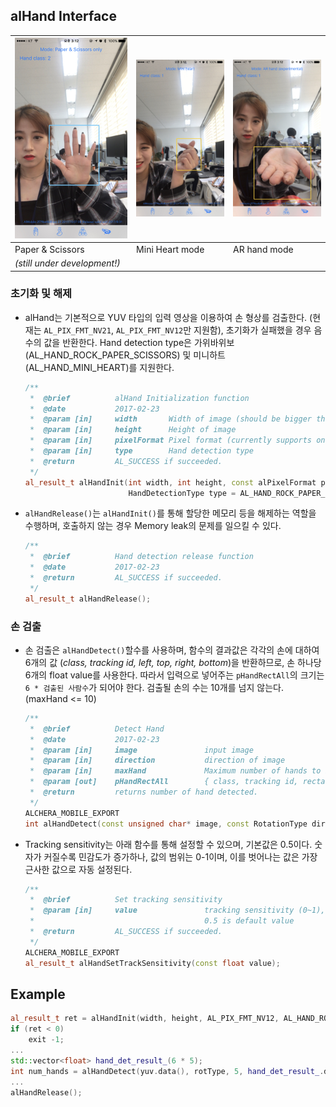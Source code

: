 ## alHand Interface

| ![](/assets/IMG_6308.jpg) | ![](/assets/IMG_6309.jpg) | ![](/assets/IMG_6310.jpg) |
| :--- | :--- | :--- |
| Paper & Scissors | Mini Heart mode | AR hand mode 
_\(still under development!\)_ |

### 초기화 및 해제

* alHand는 기본적으로 YUV 타입의 입력 영상을 이용하여 손 형상를 검출한다. \(현재는 `AL_PIX_FMT_NV21`, `AL_PIX_FMT_NV12`만 지원함\), 초기화가 실패했을 경우 음수의 값을 반환한다. Hand detection type은 가위바위보\(AL\_HAND\_ROCK\_PAPER\_SCISSORS\) 및 미니하트\(AL\_HAND\_MINI\_HEART\)를 지원한다.

  ```cpp
  /**
   *  @brief          alHand Initialization function
   *  @date           2017-02-23
   *  @param [in]     width       Width of image (should be bigger than height)
   *  @param [in]     height      Height of image
   *  @param [in]     pixelFormat Pixel format (currently supports only AL_PIX_FMT_NV21 and AL_PIX_FMT_NV12)
   *  @param [in]     type        Hand detection type
   *  @return         AL_SUCCESS if succeeded.
   */
  al_result_t alHandInit(int width, int height, const alPixelFormat pixelFormat,
                         HandDetectionType type = AL_HAND_ROCK_PAPER_SCISSORS);
  ```

* `alHandRelease()`는 `alHandInit()`를 통해 할당한 메모리 등을 해제하는 역할을 수행하며, 호출하지 않는 경우 Memory leak의 문제를 일으킬 수 있다.

  ```cpp
  /**
   *  @brief          Hand detection release function
   *  @date           2017-02-23
   *  @return         AL_SUCCESS if succeeded.
   */
  al_result_t alHandRelease();
  ```

### 손 검출

* 손 검출은 `alHandDetect()`할수를 사용하며,  함수의 결과값은 각각의 손에 대하여 6개의 값 \(_class, tracking id, left, top, right, bottom_\)을 반환하므로, 손 하나당 6개의 float value를 사용한다. 따라서 입력으로 넣어주는 `pHandRectAll`의 크기는 `6 * 검출된 사람수`가 되어야 한다. 검출될 손의 수는 10개를 넘지 않는다. \(maxHand &lt;= 10\)

  ```cpp
  /**
   *  @brief          Detect Hand
   *  @date           2017-02-23
   *  @param [in]     image               input image
   *  @param [in]     direction           direction of image
   *  @param [in]     maxHand             Maximum number of hands to be detected. (<=10)
   *  @param [out]    pHandRectAll        { class, tracking id, rectangle(l, t, r, b) } array of hand
   *  @return         returns number of hand detected.
   */
  ALCHERA_MOBILE_EXPORT
  int alHandDetect(const unsigned char* image, const RotationType direction, const int maxHand, float* pHandRectAll);
  ```

* Tracking sensitivity는 아래 함수를 통해 설정할 수 있으며, 기본값은 0.5이다. 숫자가 커질수록 민감도가 증가하나, 값의 범위는 0-1이며, 이를 벗어나는 값은 가장 근사한 값으로 자동 설정된다.

  ```cpp
  /**
   *  @brief          Set tracking sensitivity
   *  @param [in]     value               tracking sensitivity (0~1), 1 means most sensitive, 0 means least sensitive.
   *                                      0.5 is default value
   *  @return         AL_SUCCESS if succeeded.
   */
  ALCHERA_MOBILE_EXPORT
  al_result_t alHandSetTrackSensitivity(const float value);
  ```

## Example

```cpp
al_result_t ret = alHandInit(width, height, AL_PIX_FMT_NV12, AL_HAND_ROCK_PAPER_SCISSORS);
if (ret < 0)
    exit -1;
...
std::vector<float> hand_det_result_(6 * 5);
int num_hands = alHandDetect(yuv.data(), rotType, 5, hand_det_result_.data());
...
alHandRelease();
```



